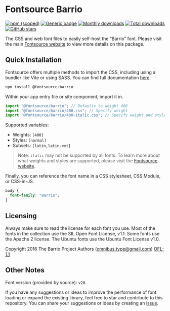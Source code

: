 # Fontsource Barrio

[![npm (scoped)](https://img.shields.io/npm/v/@fontsource/barrio?color=brightgreen)](https://www.npmjs.com/package/@fontsource/barrio) [![Generic badge](https://img.shields.io/badge/fontsource-passing-brightgreen)](https://github.com/fontsource/fontsource) [![Monthly downloads](https://badgen.net/npm/dm/@fontsource/barrio)](https://github.com/fontsource/fontsource) [![Total downloads](https://badgen.net/npm/dt/@fontsource/barrio)](https://github.com/fontsource/fontsource) [![GitHub stars](https://img.shields.io/github/stars/fontsource/fontsource.svg?style=social&label=Star)](https://github.com/fontsource/fontsource/stargazers)

The CSS and web font files to easily self-host the “Barrio” font. Please visit the main [Fontsource website](https://fontsource.org/fonts/barrio) to view more details on this package.

## Quick Installation

Fontsource offers multiple methods to import the CSS, including using a bundler like Vite or using SASS. You can find full documentation [here](https://fontsource.org/docs/getting-started/introduction).

```javascript
npm install @fontsource/barrio
```

Within your app entry file or site component, import it in.

```javascript
import "@fontsource/barrio"; // Defaults to weight 400
import "@fontsource/barrio/400.css"; // Specify weight
import "@fontsource/barrio/400-italic.css"; // Specify weight and style
```

Supported variables:
- Weights: `[400]`
- Styles: `[normal]`
- Subsets: `[latin,latin-ext]`

> Note: `italic` may not be supported by all fonts. To learn more about what weights and styles are supported, please visit the [Fontsource website](https://fontsource.org/fonts/barrio).

Finally, you can reference the font name in a CSS stylesheet, CSS Module, or CSS-in-JS.

```css
body {
  font-family: "Barrio";
}
```

## Licensing
Always make sure to read the license for each font you use. Most of the fonts in the collection use the SIL Open Font License, v1.1. Some fonts use the Apache 2 license. The Ubuntu fonts use the Ubuntu Font License v1.0.

Copyright 2016 The Barrio Project Authors (omnibus.type@gmail.com)
[OFL-1.1](https://openfontlicense.org)

## Other Notes
Font version (provided by source): `v20`.

If you have any suggestions or ideas to improve the performance of font loading or expand the existing library, feel free to star and contribute to this repository. You can share your suggestions or ideas by creating an [issue](https://github.com/fontsource/fontsource/issues).